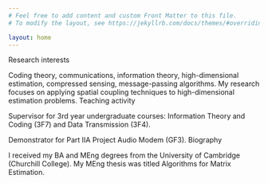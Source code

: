 ```yaml
---
# Feel free to add content and custom Front Matter to this file.
# To modify the layout, see https://jekyllrb.com/docs/themes/#overriding-theme-defaults

layout: home
---
```


Research interests

Coding theory, communications, information theory, high-dimensional estimation, compressed sensing, message-passing algorithms. My research focuses on applying spatial coupling techniques to high-dimensional estimation problems.
Teaching activity

Supervisor for 3rd year undergraduate courses: Information Theory and Coding (3F7) and Data Transmission (3F4).

Demonstrator for Part IIA Project Audio Modem (GF3).
Biography

I received my BA and MEng degrees from the University of Cambridge (Churchill College). My MEng thesis was titled Algorithms for Matrix Estimation.


